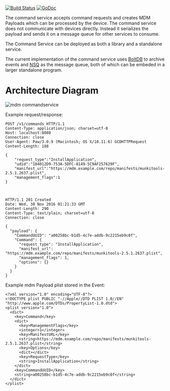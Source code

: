 [![Build Status](https://travis-ci.org/micromdm/command.svg?branch=master)](https://travis-ci.org/micromdm/command)
[![GoDoc](https://godoc.org/github.com/micromdm/command?status.svg)](http://godoc.org/github.com/micromdm/command)


The command service accepts command requests and creates MDM Payloads which can be processed by the device. 
The command service does not communicate with devices directly. Instead it serializes the payload and sends it on a message queue for other services to consume.

The Command Service can be deployed as both a library and a standalone service. 

The current implementation of the command service uses [BoltDB](https://github.com/boltdb/bolt#bolt---) to archive events and [NSQ](http://nsq.io/overview/design.html) as the message queue, both of which can be embeded in a larger standalone program. 

# Architecture Diagram
![mdm commandservice](https://cloud.githubusercontent.com/assets/1526945/20735521/9c2e3192-b66e-11e6-806f-4269c406fb80.png)

Example request/response:

```
POST /v1/commands HTTP/1.1
Content-Type: application/json; charset=utf-8
Host: localhost:8080
Connection: close
User-Agent: Paw/3.0.9 (Macintosh; OS X/10.11.6) GCDHTTPRequest
Content-Length: 188

{
    "request_type":"InstallApplication",
    "udid":"184012D9-753A-5DFC-8149-5C9AF257629F",
    "manifest_url":"https://mdm.example.com/repo/manifests/munkitools-2.5.1.2637.plist",
    "management_flags":1
}



HTTP/1.1 201 Created
Date: Wed, 30 Nov 2016 01:21:33 GMT
Content-Length: 290
Content-Type: text/plain; charset=utf-8
Connection: close

{
  "payload": {
    "CommandUUID": "a00258bc-b1d5-4c7e-addb-9c2215eb9c0f",
    "Command": {
      "request_type": "InstallApplication",
      "manifest_url": "https://mdm.example.com/repo/manifests/munkitools-2.5.1.2637.plist",
      "management_flags": 1,
      "options": {}
    }
  }
}
```

Example mdm Payload plist stored in the Event:
```
<?xml version="1.0" encoding="UTF-8"?>
<!DOCTYPE plist PUBLIC "-//Apple//DTD PLIST 1.0//EN" "http://www.apple.com/DTDs/PropertyList-1.0.dtd">
<plist version="1.0">
  <dict>
    <key>Command</key>
    <dict>
      <key>ManagementFlags</key>
      <integer>1</integer>
      <key>ManifestURL</key>
      <string>https://mdm.example.com/repo/manifests/munkitools-2.5.1.2637.plist</string>
      <key>Options</key>
      <dict></dict>
      <key>RequestType</key>
      <string>InstallApplication</string>
    </dict>
    <key>CommandUUID</key>
    <string>a00258bc-b1d5-4c7e-addb-9c2215eb9c0f</string>
  </dict>
</plist>
```



